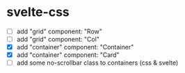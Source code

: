 # svelte-css

- [ ] add "grid" component: "Row"
- [ ] add "grid" component: "Col"
- [x] add "container" component: "Container"
- [x] add "container" component: "Card"
- [ ] add some no-scrollbar class to containers (css & svelte)

